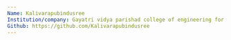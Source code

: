 ```yaml
---
Name: Kalivarapubindusree
Institution/company: Gayatri vidya parishad college of engineering for Women
Github: https://github.com/Kalivarapubindusree
---
```

